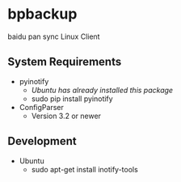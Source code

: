 bpbackup
========

baidu pan sync Linux Client

System Requirements
-------------------

* pyinotify
    - *Ubuntu has already installed this package*
    - sudo pip install pyinotify
* ConfigParser
    - Version 3.2 or newer

Development
-----------

* Ubuntu
    - sudo apt-get install inotify-tools
